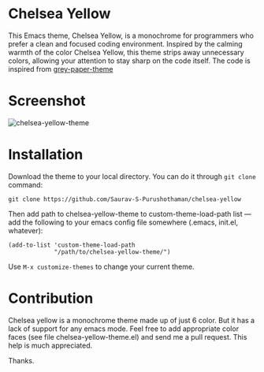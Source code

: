 # Chelsea Yellow #

This Emacs theme, Chelsea Yellow, is a monochrome for programmers who
prefer a clean and focused coding environment. Inspired by the calming
warmth of the color Chelsea Yellow, this theme strips away unnecessary
colors, allowing your attention to stay sharp on the code itself. The
code is inspired from
[grey-paper-theme](https://melpa.org/#/grey-paper-theme)

# Screenshot #

![chelsea-yellow-theme](https://i.imgur.com/1SZDcq4.png)

# Installation #

Download the theme to your local directory. You can do it through `git
clone` command:

```
git clone https://github.com/Saurav-S-Purushothaman/chelsea-yellow
```

Then add path to chelsea-yellow-theme to custom-theme-load-path list —
add the following to your emacs config file somewhere (.emacs,
init.el, whatever):

```
(add-to-list 'custom-theme-load-path
             "/path/to/chelsea-yellow-theme/")
```

Use `M-x customize-themes` to change your current theme.

# Contribution #

Chelsea yellow is a monochrome theme made up of just 6 color. But it
has a lack of support for any emacs mode. Feel free to add appropriate
color faces (see file chelsea-yellow-theme.el) and send me a pull
request. This help is much appreciated.

Thanks.

